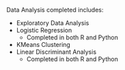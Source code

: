 Data Analysis completed includes:

- Exploratory Data Analysis
- Logistic Regression
  - Completed in both R and Python
- KMeans Clustering
- Linear Discriminant Analysis
  - Completed in both R and Python
